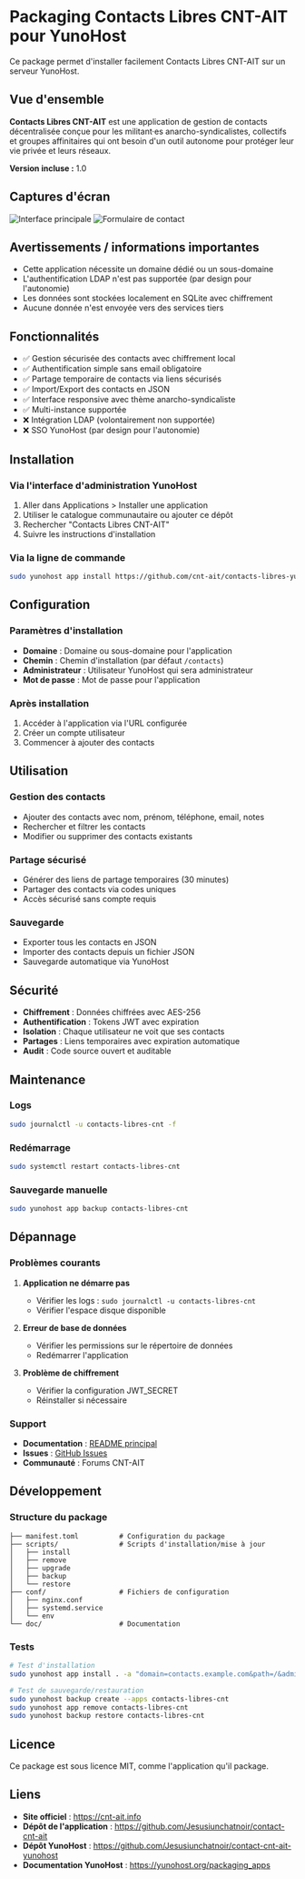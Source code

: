 # Packaging Contacts Libres CNT-AIT pour YunoHost

Ce package permet d'installer facilement Contacts Libres CNT-AIT sur un serveur YunoHost.

## Vue d'ensemble

**Contacts Libres CNT-AIT** est une application de gestion de contacts décentralisée conçue pour les militant·es anarcho-syndicalistes, collectifs et groupes affinitaires qui ont besoin d'un outil autonome pour protéger leur vie privée et leurs réseaux.

**Version incluse :** 1.0

## Captures d'écran

![Interface principale](./doc/screenshots/main-interface.png)
![Formulaire de contact](./doc/screenshots/contact-form.png)

## Avertissements / informations importantes

- Cette application nécessite un domaine dédié ou un sous-domaine
- L'authentification LDAP n'est pas supportée (par design pour l'autonomie)
- Les données sont stockées localement en SQLite avec chiffrement
- Aucune donnée n'est envoyée vers des services tiers

## Fonctionnalités

- ✅ Gestion sécurisée des contacts avec chiffrement local
- ✅ Authentification simple sans email obligatoire  
- ✅ Partage temporaire de contacts via liens sécurisés
- ✅ Import/Export des contacts en JSON
- ✅ Interface responsive avec thème anarcho-syndicaliste
- ✅ Multi-instance supportée
- ❌ Intégration LDAP (volontairement non supportée)
- ❌ SSO YunoHost (par design pour l'autonomie)

## Installation

### Via l'interface d'administration YunoHost

1. Aller dans Applications > Installer une application
2. Utiliser le catalogue communautaire ou ajouter ce dépôt
3. Rechercher "Contacts Libres CNT-AIT"
4. Suivre les instructions d'installation

### Via la ligne de commande

```bash
sudo yunohost app install https://github.com/cnt-ait/contacts-libres-yunohost
```

## Configuration

### Paramètres d'installation

- **Domaine** : Domaine ou sous-domaine pour l'application
- **Chemin** : Chemin d'installation (par défaut `/contacts`)
- **Administrateur** : Utilisateur YunoHost qui sera administrateur
- **Mot de passe** : Mot de passe pour l'application

### Après installation

1. Accéder à l'application via l'URL configurée
2. Créer un compte utilisateur
3. Commencer à ajouter des contacts

## Utilisation

### Gestion des contacts
- Ajouter des contacts avec nom, prénom, téléphone, email, notes
- Rechercher et filtrer les contacts
- Modifier ou supprimer des contacts existants

### Partage sécurisé
- Générer des liens de partage temporaires (30 minutes)
- Partager des contacts via codes uniques
- Accès sécurisé sans compte requis

### Sauvegarde
- Exporter tous les contacts en JSON
- Importer des contacts depuis un fichier JSON
- Sauvegarde automatique via YunoHost

## Sécurité

- **Chiffrement** : Données chiffrées avec AES-256
- **Authentification** : Tokens JWT avec expiration
- **Isolation** : Chaque utilisateur ne voit que ses contacts
- **Partages** : Liens temporaires avec expiration automatique
- **Audit** : Code source ouvert et auditable

## Maintenance

### Logs
```bash
sudo journalctl -u contacts-libres-cnt -f
```

### Redémarrage
```bash
sudo systemctl restart contacts-libres-cnt
```

### Sauvegarde manuelle
```bash
sudo yunohost app backup contacts-libres-cnt
```

## Dépannage

### Problèmes courants

1. **Application ne démarre pas**
   - Vérifier les logs : `sudo journalctl -u contacts-libres-cnt`
   - Vérifier l'espace disque disponible

2. **Erreur de base de données**
   - Vérifier les permissions sur le répertoire de données
   - Redémarrer l'application

3. **Problème de chiffrement**
   - Vérifier la configuration JWT_SECRET
   - Réinstaller si nécessaire

### Support

- **Documentation** : [README principal](https://github.com/cnt-ait/contacts-libres)
- **Issues** : [GitHub Issues](https://github.com/cnt-ait/contacts-libres-yunohost/issues)
- **Communauté** : Forums CNT-AIT

## Développement

### Structure du package

```
├── manifest.toml          # Configuration du package
├── scripts/               # Scripts d'installation/mise à jour
│   ├── install
│   ├── remove
│   ├── upgrade
│   ├── backup
│   └── restore
├── conf/                  # Fichiers de configuration
│   ├── nginx.conf
│   ├── systemd.service
│   └── env
└── doc/                   # Documentation
```

### Tests

```bash
# Test d'installation
sudo yunohost app install . -a "domain=contacts.example.com&path=/&admin=admin&password=StrongPassword123"

# Test de sauvegarde/restauration
sudo yunohost backup create --apps contacts-libres-cnt
sudo yunohost app remove contacts-libres-cnt
sudo yunohost backup restore contacts-libres-cnt
```

## Licence

Ce package est sous licence MIT, comme l'application qu'il package.

## Liens

- **Site officiel** : https://cnt-ait.info
- **Dépôt de l'application** : https://github.com/Jesusiunchatnoir/contact-cnt-ait
- **Dépôt YunoHost** : https://github.com/Jesusiunchatnoir/contact-cnt-ait-yunohost
- **Documentation YunoHost** : https://yunohost.org/packaging_apps
